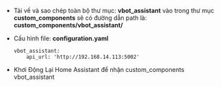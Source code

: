 - Tải về và sao chép toàn bộ thư mục: <b>vbot_assistant</b> vào trong thư mục <b>custom_components</b> sẽ có đường dẫn path là: <b>custom_components/vbot_assistant/</b>


- Cấu hình  file: <b>configuration.yaml</b>

      vbot_assistant:
          api_url: 'http://192.168.14.113:5002'

- Khơi Động Lại Home Assistant để nhận custom_components vbot_assistant
